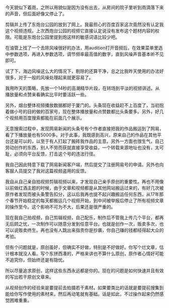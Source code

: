 今天貌似下着雨，之所以用貌似是因为没有出去，从房间的院子里听到雨滴落下来的声音，但后面好像又停止了。

剪辑并上传了东炮台公园的放到了网上。我最担心的百度百家这次竟然没有认定我这个视频违规。上次西炮台公园的视频它直接认定说没有发布这个题材内容的权限。可能是东炮台公园里提到炮这样的敏感词语比较少吧。

在油管上找了一个去除风噪很好的办法，用audition打开音频后，在效果菜单里选中参数选项，再进入参数选项，调节频率最高值的数字，直到风噪声音基本听不见即可。

试了下，海边风噪这么大的情况下，剔除的还算干净，总之比我昨天使用的办法好很多，对于一般的风噪处理起来就更容易了。

我用昨天的策略，先放一个14秒的高潮精华片段，在转场到平淡的视频讲述。从播放量和点赞来看确实比平时要活跃一些。

另外，烟台整体视频播放数据都好于厦门的。头条现在收益赶不上百度了，当初抱着做小号的目的做的百家号，现在整体播放量和点赞数都比头条要多。另外，好几个视频用百度搜索都能在前面几个展示。

无意搜索过程中，发现网易新闻的头条号有个作者直接把我的作品搬运到了网易，看了下播放量也有5000多。对于此事，我既感到高兴，原来自己的作品在其他平台还是可以的，以至于有人打起了搬砖我作品的主意。另外一方面也很生气，自己劳动创作的东西，别人不劳而获就直接享受收益，一个转载来源地址也没有，太可耻，必须向平台反馈，打击这个号的违法行径。

我自己因此特意下载了网易新闻客户端，然后提交了注册网易号的申请。另外也向客服人员提交了我对这篇视频盗用的反馈。

我自从自己亲自拍视频剪辑视频以来，才发现自己亲手原创的重要性。再也不用像以前做红酒主题的时候，由于文章和视频都是从其他网站搬运过来的，有好几次被原作者发现而被头条警告扣分，这以后我再也提不起兴趣搬运任何东西，从17年那个春节开始稳定的每天都搬运几个视频开始，到中间被举报后停止了所有视频文章的操作至今。这个影响不可为不大，后果还是很严重的。

现在我自己拍视频，自己剪辑视频，自己配乐，制作后不管我上传几个平台，都再无后顾之忧，一次制作可以随意分发到任意平台。也就是创作一次，贩卖多次，也可以说贩卖终生。再也没有人跳出来指责你是抄袭，你自己赚的钱都经得起大众的考验。

但有个问题就是，原创虽好，但确实不好做，特别是不好做好。你写个烂文章，估计根本就没人看。写个东拼西凑的，严格来讲也不算什么原创，原作者心情好可能不追究你，但始终还是有隐忧。

所以尽量追求原创，这样这些东西永远都是你的。现在的问题是如何快速并且有效的写出若干原创文章来。

从视频创作的经验来是要提前去拍摄若干素材。如果要类比的话就是要提前搜集到能给你写作使用的素材来，然后再动笔就有基础。话是如此，不过操作起来仍然感觉困难重重。
